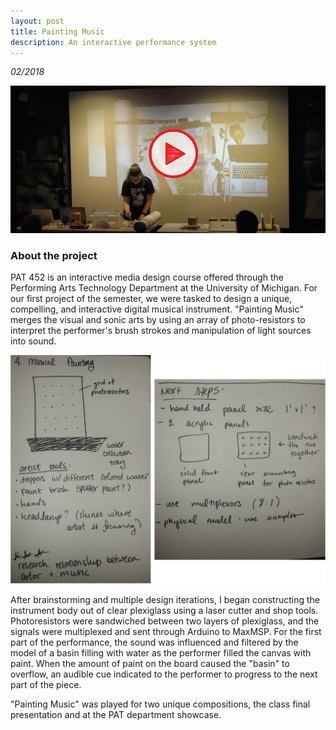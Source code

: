 ```yaml
---
layout: post
title: Painting Music
description: An interactive performance system
---
```


*02/2018*

[![Video](/assets/images/Capture_Paint.JPG)](https://www.youtube.com/watch?v=6N_F6q_c-hk&ab_channel=PerformingArtsTechnology-UniversityofMichigan)

### About the project ###

PAT 452 is an interactive media design course offered through the Performing Arts Technology Department at the University of Michigan. For our first project of the semester, we were tasked to design a unique, compelling, and interactive digital musical instrument. "Painting Music" merges the visual and sonic arts by using an array of photo-resistors to interpret the performer's brush strokes and manipulation of light sources into sound.

![Sketches](/assets/images/painting_music1.jpg)

After brainstorming and multiple design iterations, I began constructing the instrument body out of clear plexiglass using a laser cutter and shop tools. Photoresistors were sandwiched between two layers of plexiglass, and the signals were multiplexed and sent through Arduino to MaxMSP. For the first part of the performance, the sound was influenced and filtered by the model of a basin filling with water as the performer filled the canvas with paint. When the amount of paint on the board caused the "basin" to overflow, an audible cue indicated to the performer to progress to the next part of the piece.

"Painting Music" was played for two unique compositions, the class final presentation and at the PAT department showcase.
